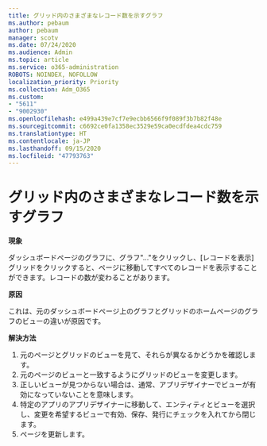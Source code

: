 ```yaml
---
title: グリッド内のさまざまなレコード数を示すグラフ
ms.author: pebaum
author: pebaum
manager: scotv
ms.date: 07/24/2020
ms.audience: Admin
ms.topic: article
ms.service: o365-administration
ROBOTS: NOINDEX, NOFOLLOW
localization_priority: Priority
ms.collection: Adm_O365
ms.custom:
- "5611"
- "9002930"
ms.openlocfilehash: e499a439e7cf7e9ecbb6566f9f089f3b7b82f48e
ms.sourcegitcommit: c6692ce0fa1358ec3529e59ca0ecdfdea4cdc759
ms.translationtype: HT
ms.contentlocale: ja-JP
ms.lasthandoff: 09/15/2020
ms.locfileid: "47793763"
---
```

# <a name="chart-shows-different-number-of-records-in-grid"></a>グリッド内のさまざまなレコード数を示すグラフ

**現象**

ダッシュボードページのグラフに、グラフ"..."をクリックし、[レコードを表示]グリッドをクリックすると、ページに移動してすべてのレコードを表示することができます。レコードの数が変わることがあります。

**原因**

これは、元のダッシュボードページ上のグラフとグリッドのホームページのグラフのビューの違いが原因です。  

**解決方法**

1. 元のページとグリッドのビューを見て、それらが異なるかどうかを確認します。
2. 元のページのビューと一致するようにグリッドのビューを変更します。
3. 正しいビューが見つからない場合は、通常、アプリデザイナーでビューが有効になっていないことを意味します。
4. 特定のアプリのアプリデザイナーに移動して、エンティティとビューを選択し、変更を希望するビューで有効、保存、発行にチェックを入れてから閉じます。
5. ページを更新します。